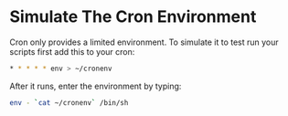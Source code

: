 # Simulate The Cron Environment 

Cron only provides a limited environment. To simulate it to test run your scripts first add this to your cron:

```bash
* * * * * env > ~/cronenv
```

After it runs, enter the environment by typing:

```bash
env - `cat ~/cronenv` /bin/sh
```

